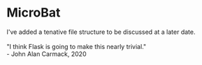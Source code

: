 # MicroBat

I've added a tenative file structure to be discussed at a later date.<br><br>
"I think Flask is going to make this nearly trivial."<br>
 \- John Alan Carmack, 2020
